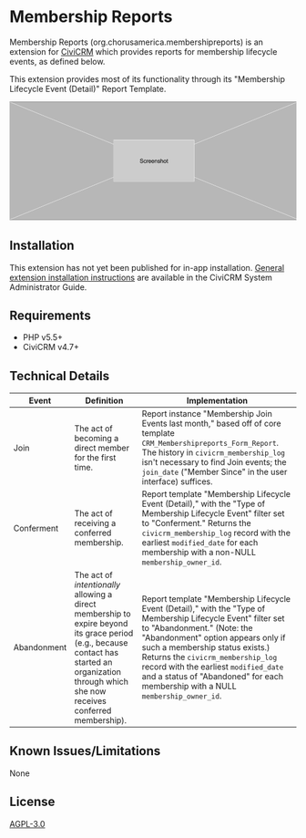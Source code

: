 # Membership Reports

Membership Reports (org.chorusamerica.membershipreports) is an extension for
[CiviCRM](https://civicrm.org) which provides reports for membership lifecycle
events, as defined below.

This extension provides most of its functionality through its "Membership
Lifecycle Event (Detail)" Report Template.

![Screenshot](/images/screenshot.png)

## Installation

This extension has not yet been published for in-app installation. [General
extension installation instructions](https://docs.civicrm.org/sysadmin/en/latest/customize/extensions/#installing-a-new-extension)
are available in the CiviCRM System Administrator Guide.

## Requirements

* PHP v5.5+
* CiviCRM v4.7+

## Technical Details

| Event       | Definition | Implementation                                  |
| ----------- | ---------- | ----------------------------------------------- |
| Join        | The act of becoming a direct member for the first time. | Report instance "Membership Join Events last month," based off of core template `CRM_Membershipreports_Form_Report`. The history in `civicrm_membership_log` isn't necessary to find Join events; the `join_date` ("Member Since" in the user interface) suffices. |
| Conferment  | The act of receiving a conferred membership. | Report template "Membership Lifecycle Event (Detail)," with the "Type of Membership Lifecycle Event" filter set to "Conferment." Returns the `civicrm_membership_log` record with the earliest `modified_date` for each membership with a non-NULL `membership_owner_id`. |
| Abandonment | The act of _intentionally_ allowing a direct membership to expire beyond its grace period (e.g., because contact has started an organization through which she now receives conferred membership). | Report template "Membership Lifecycle Event (Detail)," with the "Type of Membership Lifecycle Event" filter set to "Abandonment." (Note: the "Abandonment" option appears only if such a membership status exists.) Returns the `civicrm_membership_log` record with the earliest `modified_date` and a status of "Abandoned" for each membership with a NULL `membership_owner_id`. |


## Known Issues/Limitations

None

## License

[AGPL-3.0](https://github.com/ginkgostreet/org.chorusamerica.membershipmerge/blob/master/LICENSE.txt)